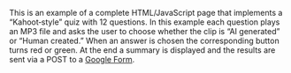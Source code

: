 This is an example of a complete HTML/JavaScript page that implements a “Kahoot‐style” quiz with 12 questions.
In this example each question plays an MP3 file and asks the user to choose whether the clip is “AI generated” or “Human created.”
When an answer is chosen the corresponding button turns red or green.
At the end a summary is displayed and the results are sent via a POST to a [Google Form](https://docs.google.com/spreadsheets/d/1ORWzX6VZrORWNU75aucBeX9J1Ft4EbvC9GmmxYokuXM/edit?usp=sharing).
